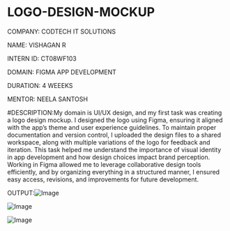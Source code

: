 # LOGO-DESIGN-MOCKUP

COMPANY: CODTECH IT SOLUTIONS

NAME: VISHAGAN R

INTERN ID: CT08WF103

DOMAIN: FIGMA APP DEVELOPMENT

DURATION: 4 WEEEKS

MENTOR: NEELA SANTOSH

#DESCRIPTION:My domain is UI/UX design, and my first task was creating a logo design mockup. I designed the logo using Figma, ensuring it aligned with the app’s theme and user experience guidelines. To maintain proper documentation and version control, I uploaded the design files to a shared workspace, along with multiple variations of the logo for feedback and iteration. This task helped me understand the importance of visual identity in app development and how design choices impact brand perception. Working in Figma allowed me to leverage collaborative design tools efficiently, and by organizing everything in a structured manner, I ensured easy access, revisions, and improvements for future development.

OUTPUT:![Image](https://github.com/user-attachments/assets/75a6d48d-b7f4-4eb8-a450-98082195ae00)

![Image](https://github.com/user-attachments/assets/be15d515-17b9-4662-991f-802e0f4d4a87)

![Image](https://github.com/user-attachments/assets/8f1ed3a1-b7f5-43c7-beee-3fe7394b21e3)
